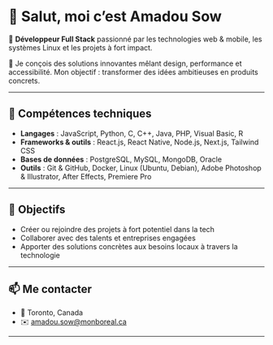 # 👋 Salut, moi c’est Amadou Sow

🎯 **Développeur Full Stack** passionné par les technologies web & mobile, les systèmes Linux et les projets à fort impact.

🚀 Je conçois des solutions innovantes mêlant design, performance et accessibilité. Mon objectif : transformer des idées ambitieuses en produits concrets.

---

## 🔧 Compétences techniques

- **Langages** : JavaScript, Python, C, C++, Java, PHP, Visual Basic, R  
- **Frameworks & outils** : React.js, React Native, Node.js, Next.js, Tailwind CSS  
- **Bases de données** : PostgreSQL, MySQL, MongoDB, Oracle  
- **Outils** : Git & GitHub, Docker, Linux (Ubuntu, Debian), Adobe Photoshop & Illustrator, After Effects, Premiere Pro  
---


## 💼 Objectifs

- Créer ou rejoindre des projets à fort potentiel dans la tech
- Collaborer avec des talents et entreprises engagées
- Apporter des solutions concrètes aux besoins locaux à travers la technologie

---

## 📫 Me contacter

- 📍 Toronto, Canada  
- ✉️ amadou.sow@monboreal.ca

---
